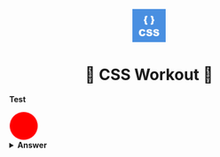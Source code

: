 <div align="center">
  <img height="60" src="./img/css-logo.png">
  <h1>🌱 CSS Workout 🌱</h1>

</div>

<b>Test</b>

<div class="circle"></div>
<style>
.circle {
  width: 50px;
  height: 50px;
  border-radius: 50%;
  border: 1px solid pink;
  background-color: red;
}
</style>
<details><summary><b>Answer</b></summary></details>
